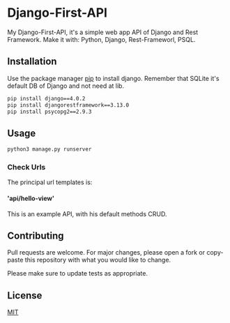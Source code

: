 # Django-First-API
My Django-First-API, it's a simple web app API of Django and Rest Framework. 
Make it with: Python, Django, Rest-Frameworl, PSQL.

## Installation

Use the package manager [pip](https://pip.pypa.io/en/stable/) to install django.
Remember that SQLite it's default DB of Django and not need at lib.

```bash
pip install django==4.0.2
pip install djangorestframework==3.13.0
pip install psycopg2==2.9.3
```

## Usage

```python
python3 manage.py runserver

```

### Check Urls
The principal url templates is:
#### 'api/hello-view' 
This is an example API, with his default methods CRUD. 

## Contributing
Pull requests are welcome. For major changes, please open a fork or copy-paste this repository with what you would like to change.

Please make sure to update tests as appropriate.

## License
[MIT](https://choosealicense.com/licenses/mit/)
